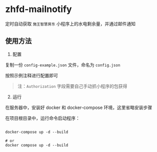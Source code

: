 # zhfd-mailnotify

定时自动获取 `施王智慧房东` 小程序上的水电剩余量，并通过邮件通知

## 使用方法

1. 配置

复制一份 `config-example.json` 文件，命名为 `config.json`

按照示例注释进行配置即可

> 注：`Authorization` 字段需要自己手动抓小程序的包获得

2. 运行

在服务器中，安装好 docker 和 docker-compose 环境，这里省略安装步骤

在项目根目录中，运行命令启动程序：

```shell

docker-compose up -d --build

# or
docker compose up -d --build

```